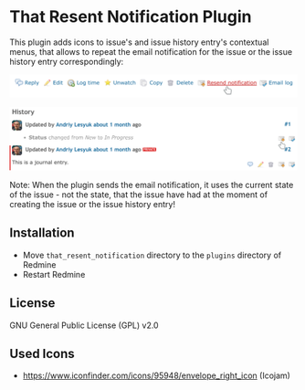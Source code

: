 # That Resent Notification Plugin

This plugin adds icons to issue's and issue history entry's contextual menus,
that allows to repeat the email notification for the issue or the issue history entry correspondingly:

![Issue menu icon](issue.png)

![History entry menu icon](journal.png)

Note: When the plugin sends the email notification, it uses the current state of the issue -
not the state, that the issue have had at the moment of creating the issue or the issue history entry!

## Installation

- Move `that_resent_notification` directory to the `plugins` directory of Redmine
- Restart Redmine

## License

GNU General Public License (GPL) v2.0

## Used Icons

- https://www.iconfinder.com/icons/95948/envelope_right_icon (Icojam)
